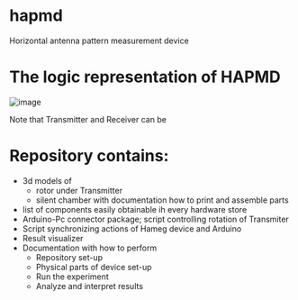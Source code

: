 # hapmd
Horizontal antenna pattern measurement device

# The logic representation of HAPMD 
![image](https://user-images.githubusercontent.com/57156673/188265077-9666d72b-4701-4fcd-a90a-da028fa22bf0.png)

Note that Transmitter and Receiver can be  

# Repository contains:
  - 3d models of 
    - rotor under Transmitter
    - silent chamber
    with documentation how to print and assemble parts
  - list of components easily obtainable ih every hardware store 
  - Arduino-Pc connector package; script controlling rotation of Transmiter
  - Script synchronizing actions of Hameg device and Arduino
  - Result visualizer
  - Documentation with how to perform
    - Repository set-up
    - Physical parts of device set-up
    - Run the experiment
    - Analyze and interpret results

